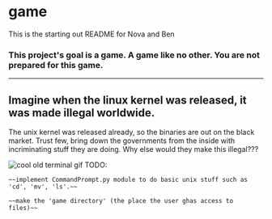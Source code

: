 # game

This is the starting out README for Nova and Ben

### This project's goal is a game. A game like no other. You are not prepared for this game.

----------
## Imagine when the linux kernel was released, it was made illegal worldwide.
The unix kernel was released already, so the binaries are out on the black market.
Trust few, bring down the governments from the inside with incriminating stuff they are doing.
Why else would they make this illegal???





![cool old terminal gif](http://i.imgur.com/sOZ9jYG.gif)
TODO:

    ~~implement CommandPrompt.py module to do basic unix stuff such as 'cd', 'mv', 'ls'.~~

    ~~make the 'game directory' (the place the user ghas access to files)~~
